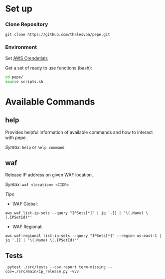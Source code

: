 # Set up

### Clone Repository

```
git clone https://github.com/thalesvon/pepe.git
```

### Environment

Set [AWS Crendetials](https://docs.aws.amazon.com/cli/latest/userguide/cli-configure-quickstart.html#cli-configure-quickstart-config)

Get a set of ready to use functions (bash):
```bash
cd pepe/
source scripts.sh
```

# Available Commands

## help

Provides helpful information of available commands and how to interact with pepe.

*Syntax*: `help` or `help command`
## waf

Release IP address on given WAF location.

*Syntax*: `waf <location> <CIDR>`

*Tips*

- WAF Global: 

`aws waf list-ip-sets --query "IPSets[*]" | jq '.[] | "\(.Name) \(.IPSetId)"'`

- WAF Regional: 

`aws waf-regional list-ip-sets --query "IPSets[*]" --region us-east-1 | jq '.[] | "\(.Name) \(.IPSetId)"'`


## Tests

` pytest ./src/tests --cov-report term-missing --cov=./src/main/ip_release.py -vvv`